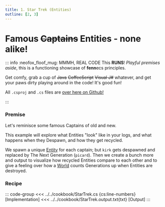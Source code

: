 ```yaml
---
title: 1. Star Trek (Entities)
outline: [2, 3]
---
```


# Famous ~~Captains~~ Entities - none alike!

::: info :neofox_floof_mug: MMMH, REAL CODE
This **RUNS**! *Playful premises aside*, this is a functioning showcase of **fenn**ecs principles.

Get comfy, grab a cup of ~~Java~~ ~~CoffeeScript~~ ~~Visual J#~~ whatever, and get your paws dirty playing around in the code! It's good fun!

All `.csproj` and `.cs` files are [over here on Github!](https://github.com/thygrrr/fennecs/blob/main/cookbook) 

:::

### Premise
Let's reminisce some famous Captains of old and new.

This example will explore what Entities "look" like in your logs, and what happens when they Despawn, and how they get recycled.

We spawn a unique [Entity](/docs/Entities/index.md) for each captain; but `kirk` gets despawned and replaced by The Next Generation (`picard`). Then we create a bunch more and output to visualize how recycled Entities compare to each other and to give a feeling over how a [World](/docs/World.md) counts Generations up when Entities are destroyed.

### Recipe
::: code-group
<<< ../../cookbook/StarTrek.cs {cs:line-numbers} [Implementation]
<<< ../../cookbook/StarTrek.output.txt{txt} [Output]
:::
